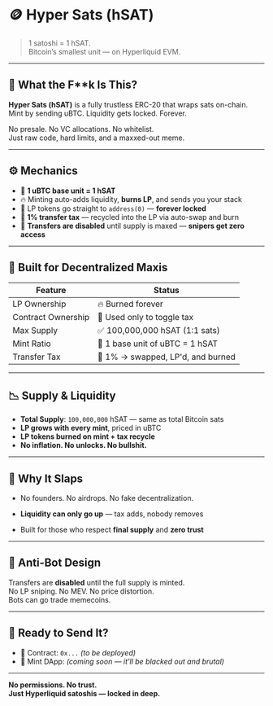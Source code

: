 # 🪙 Hyper Sats (hSAT)

> 1 satoshi = 1 hSAT.  
> Bitcoin’s smallest unit — on Hyperliquid EVM.

---

## 🖤 What the F**k Is This?

**Hyper Sats (hSAT)** is a fully trustless ERC-20 that wraps sats on-chain.  
Mint by sending uBTC. Liquidity gets locked. Forever.

No presale. No VC allocations. No whitelist.  
Just raw code, hard limits, and a maxxed-out meme.

---

## ⚙️ Mechanics

- 🧱 **1 uBTC base unit = 1 hSAT**
- 🔥 Minting auto-adds liquidity, **burns LP**, and sends you your stack
- 🧊 LP tokens go straight to `address(0)` — **forever locked**
- 💸 **1% transfer tax** — recycled into the LP via auto-swap and burn
- 🧼 **Transfers are disabled** until supply is maxed — **snipers get zero access**

---

## 🧠 Built for Decentralized Maxis

| Feature           | Status                                |
|-------------------|----------------------------------------|
| LP Ownership      | 🔥 Burned forever                      |
| Contract Ownership| 🧼 Used only to toggle tax             |
| Max Supply        | ✅ 100,000,000 hSAT (1:1 sats)         |
| Mint Ratio        | 💯 1 base unit of uBTC = 1 hSAT        |
| Transfer Tax      | 🔁 1% → swapped, LP'd, and burned      |

---

## 📉 Supply & Liquidity

- **Total Supply**: `100,000,000` hSAT — same as total Bitcoin sats
- **LP grows with every mint**, priced in uBTC
- **LP tokens burned on mint + tax recycle**
- **No inflation. No unlocks. No bullshit.**

---

## 🧬 Why It Slaps

- No founders. No airdrops. No fake decentralization.

- **Liquidity can only go up** — tax adds, nobody removes

- Built for those who respect **final supply** and **zero trust**

---

## 🚷 Anti-Bot Design

Transfers are **disabled** until the full supply is minted.  
No LP sniping. No MEV. No price distortion.  
Bots can go trade memecoins.

---

## 🚀 Ready to Send It?

- 🔗 Contract: `0x...` *(to be deployed)*
- 🔗 Mint DApp: *(coming soon — it’ll be blacked out and brutal)*

---

**No permissions. No trust.  
Just Hyperliquid satoshis — locked in deep.**
